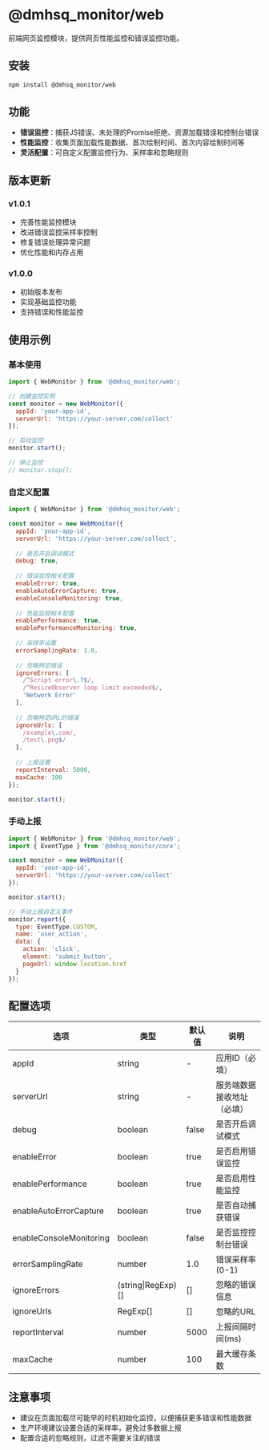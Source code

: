 # @dmhsq_monitor/web

前端网页监控模块，提供网页性能监控和错误监控功能。

## 安装

```bash
npm install @dmhsq_monitor/web
```

## 功能

- **错误监控**：捕获JS错误、未处理的Promise拒绝、资源加载错误和控制台错误
- **性能监控**：收集页面加载性能数据、首次绘制时间、首次内容绘制时间等
- **灵活配置**：可自定义配置监控行为、采样率和忽略规则

## 版本更新

### v1.0.1
- 完善性能监控模块
- 改进错误监控采样率控制
- 修复错误处理异常问题
- 优化性能和内存占用

### v1.0.0
- 初始版本发布
- 实现基础监控功能
- 支持错误和性能监控

## 使用示例

### 基本使用

```javascript
import { WebMonitor } from '@dmhsq_monitor/web';

// 创建监控实例
const monitor = new WebMonitor({
  appId: 'your-app-id',
  serverUrl: 'https://your-server.com/collect'
});

// 启动监控
monitor.start();

// 停止监控
// monitor.stop();
```

### 自定义配置

```javascript
import { WebMonitor } from '@dmhsq_monitor/web';

const monitor = new WebMonitor({
  appId: 'your-app-id',
  serverUrl: 'https://your-server.com/collect',
  
  // 是否开启调试模式
  debug: true,
  
  // 错误监控相关配置
  enableError: true,
  enableAutoErrorCapture: true,
  enableConsoleMonitoring: true,
  
  // 性能监控相关配置
  enablePerformance: true,
  enablePerformanceMonitoring: true,
  
  // 采样率设置
  errorSamplingRate: 1.0,
  
  // 忽略特定错误
  ignoreErrors: [
    /^Script error\.?$/,
    /^ResizeObserver loop limit exceeded$/,
    'Network Error'
  ],
  
  // 忽略特定URL的错误
  ignoreUrls: [
    /example\.com/,
    /test\.png$/
  ],
  
  // 上报设置
  reportInterval: 5000,
  maxCache: 100
});

monitor.start();
```

### 手动上报

```javascript
import { WebMonitor } from '@dmhsq_monitor/web';
import { EventType } from '@dmhsq_monitor/core';

const monitor = new WebMonitor({
  appId: 'your-app-id',
  serverUrl: 'https://your-server.com/collect'
});

monitor.start();

// 手动上报自定义事件
monitor.report({
  type: EventType.CUSTOM,
  name: 'user_action',
  data: {
    action: 'click',
    element: 'submit_button',
    pageUrl: window.location.href
  }
});
```

## 配置选项

| 选项 | 类型 | 默认值 | 说明 |
|------|------|--------|------|
| appId | string | - | 应用ID（必填） |
| serverUrl | string | - | 服务端数据接收地址（必填） |
| debug | boolean | false | 是否开启调试模式 |
| enableError | boolean | true | 是否启用错误监控 |
| enablePerformance | boolean | true | 是否启用性能监控 |
| enableAutoErrorCapture | boolean | true | 是否自动捕获错误 |
| enableConsoleMonitoring | boolean | false | 是否监控控制台错误 |
| errorSamplingRate | number | 1.0 | 错误采样率 (0-1) |
| ignoreErrors | (string\|RegExp)[] | [] | 忽略的错误信息 |
| ignoreUrls | RegExp[] | [] | 忽略的URL |
| reportInterval | number | 5000 | 上报间隔时间(ms) |
| maxCache | number | 100 | 最大缓存条数 |

## 注意事项

- 建议在页面加载尽可能早的时机初始化监控，以便捕获更多错误和性能数据
- 生产环境建议设置合适的采样率，避免过多数据上报
- 配置合适的忽略规则，过滤不需要关注的错误 